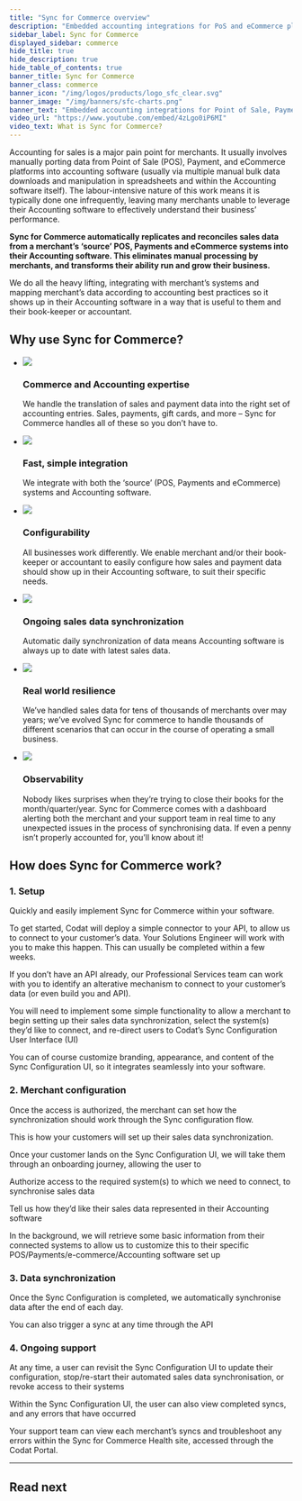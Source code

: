 ```yaml
---
title: "Sync for Commerce overview"
description: "Embedded accounting integrations for PoS and eCommerce platforms"
sidebar_label: Sync for Commerce
displayed_sidebar: commerce
hide_title: true
hide_description: true
hide_table_of_contents: true
banner_title: Sync for Commerce
banner_class: commerce
banner_icon: "/img/logos/products/logo_sfc_clear.svg"
banner_image: "/img/banners/sfc-charts.png"
banner_text: "Embedded accounting integrations for Point of Sale, Payment, and eCommerce platforms"
video_url: "https://www.youtube.com/embed/4zLgo0iP6MI"
video_text: What is Sync for Commerce?
---
```


Accounting for sales is a major pain point for merchants. It usually involves manually porting data from Point of Sale (POS), Payment, and eCommerce platforms into accounting software (usually via multiple manual bulk data downloads and manipulation in spreadsheets and within the Accounting software itself). The labour-intensive nature of this work means it is typically done one infrequently, leaving many merchants unable to leverage their Accounting software to effectively understand their business’ performance.

**Sync for Commerce automatically replicates and reconciles sales data from a merchant’s ‘source’ POS, Payments and eCommerce systems into their Accounting software. This eliminates manual processing by merchants, and transforms their ability run and grow their business.**

We do all the heavy lifting, integrating with merchant’s systems and mapping merchant’s data according to accounting best practices so it shows up in their Accounting software in a way that is useful to them and their book-keeper or accountant.

## Why use Sync for Commerce?

<ul className="card-container col-2">
<li className="card">
    <div class="header">
        <img src="/img/wp-icons/copy-feature-bullet.svg"
            class="mini-icon"/>
        <h3>Commerce and Accounting expertise</h3>
    </div>
    <p>
       We handle the translation of sales and payment data into the right set of accounting entries. Sales, payments, gift cards, and more – Sync for Commerce handles all of these so you don’t have to.
    </p>
</li>

<li className="card">
    <div class="header">
        <img src="/img/wp-icons/copy-feature-bullet.svg"
            class="mini-icon"/>
        <h3>Fast, simple integration</h3>
    </div>
    <p>
        We integrate with both the ‘source’ (POS, Payments and eCommerce) systems and Accounting software.
    </p>
</li>

<li className="card">
    <div class="header">
        <img src="/img/wp-icons/copy-feature-bullet.svg"
            class="mini-icon"/>
        <h3>Configurability</h3>
    </div>
    <p>
        All businesses work differently. We enable merchant and/or their book-keeper or accountant to easily configure how sales and payment data should show up in their Accounting software, to suit their specific needs.
    </p>
</li>

<li className="card">
    <div class="header">
        <img src="/img/wp-icons/copy-feature-bullet.svg"
            class="mini-icon"/>
        <h3>Ongoing sales data synchronization</h3>
    </div>
    <p>
        Automatic daily synchronization of data means Accounting software is always up to date with latest sales data.
    </p>
</li>

<li className="card">
    <div class="header">
        <img src="/img/wp-icons/copy-feature-bullet.svg"
            class="mini-icon"/>
        <h3>Real world resilience</h3>
    </div>
    <p>
       We’ve handled sales data for tens of thousands of merchants over may years; we’ve evolved Sync for commerce to handle thousands of different scenarios that can occur in the course of operating a small business.
    </p>
</li>

<li className="card">
    <div class="header">
        <img src="/img/wp-icons/copy-feature-bullet.svg"
            class="mini-icon"/>
        <h3>Observability</h3>
    </div>
    <p>
       Nobody likes surprises when they’re trying to close their books for the month/quarter/year. Sync for Commerce comes with a dashboard alerting both the merchant and your support team in real time to any unexpected issues in the process of synchronising data. If even a penny isn’t properly accounted for, you’ll know about it!
    </p>
</li>
</ul>

## How does Sync for Commerce work?

### 1. Setup

Quickly and easily implement Sync for Commerce within your software.

To get started, Codat will deploy a simple connector to your API, to allow us to connect to your customer’s data. Your Solutions Engineer will work with you to make this happen. This can usually be completed within a few weeks.

If you don’t have an API already, our Professional Services team can work with you to identify an alterative mechanism to connect to your customer’s data (or even build you and API).

You will need to implement some simple functionality to allow a merchant to begin setting up their sales data synchronization, select the system(s) they’d like to connect, and re-direct users to Codat’s Sync Configuration User Interface (UI)

You can of course customize branding, appearance, and content of the Sync Configuration UI, so it integrates seamlessly into your software.

### 2. Merchant configuration

Once the access is authorized, the merchant can set how the synchronization should work through the Sync configuration flow.

This is how your customers will set up their sales data synchronization.

Once your customer lands on the Sync Configuration UI, we will take them through an onboarding journey, allowing the user to

Authorize access to the required system(s) to which we need to connect, to synchronise sales data

Tell us how they’d like their sales data represented in their Accounting software

In the background, we will retrieve some basic information from their connected systems to allow us to customize this to their specific POS/Payments/e-commerce/Accounting software set up

### 3. Data synchronization

Once the Sync Configuration is completed, we automatically synchronise data after the end of each day.

You can also trigger a sync at any time through the API

### 4. Ongoing support

At any time, a user can revisit the Sync Configuration UI to update their configuration, stop/re-start their automated sales data synchronisation, or revoke access to their systems

Within the Sync Configuration UI, the user can also view completed syncs, and any errors that have occurred

Your support team can view each merchant’s syncs and troubleshoot any errors within the Sync for Commerce Health site, accessed through the Codat Portal.

---

## Read next